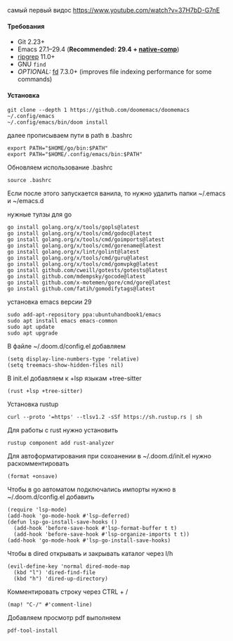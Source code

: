самый первый видос
https://www.youtube.com/watch?v=37H7bD-G7nE

#### Требования
- Git 2.23+
- Emacs 27.1–29.4 (**Recommended: 29.4 + [native-comp](https://www.emacswiki.org/emacs/GccEmacs)**)
- [ripgrep](https://github.com/BurntSushi/ripgrep) 11.0+
- GNU `find`
- _OPTIONAL:_ [fd](https://github.com/sharkdp/fd) 7.3.0+ (improves file indexing performance for some commands)

#### Установка
```
git clone --depth 1 https://github.com/doomemacs/doomemacs ~/.config/emacs
~/.config/emacs/bin/doom install
```

далее прописываем пути в path в .bashrc
```
export PATH="$HOME/go/bin:$PATH"
export PATH="$HOME/.config/emacs/bin:$PATH"
```

Обновляем использование .bashrc
```
source .bashrc
```

Если после этого запускается ванила, то нужно удалить папки ~/.emacs и ~/emacs.d

нужные тулзы для go
```
go install golang.org/x/tools/gopls@latest
go install golang.org/x/tools/cmd/godoc@latest
go install golang.org/x/tools/cmd/goimports@latest
go install golang.org/x/tools/cmd/gorename@latest
go install golang.org/x/lint/golint@latest
go install golang.org/x/tools/cmd/guru@latest
go install golang.org/x/tools/cmd/gomvpkg@latest
go install github.com/cweill/gotests/gotests@latest
go install github.com/mdempsky/gocode@latest
go install github.com/x-motemen/gore/cmd/gore@latest
go install github.com/fatih/gomodifytags@latest
```

установка emacs версии 29
```
sudo add-apt-repository ppa:ubuntuhandbook1/emacs
sudo apt install emacs emacs-common
sudo apt update
sudo apt upgrade
```


В файле ~/.doom.d/config.el  добавляем
```
(setq display-line-numbers-type 'relative)
(setq treemacs-show-hidden-files nil)
```

В init.el добавляем к +lsp языкам +tree-sitter
```
(rust +lsp +tree-sitter)       
```

Установка rustup
```
curl --proto '=https' --tlsv1.2 -sSf https://sh.rustup.rs | sh
```

Для работы с rust нужно установить
```
rustup component add rust-analyzer
```

Для автоформатирования при сохоанении в  ~/.doom.d/init.el нужно раскомментировать
```
(format +onsave)
```

Чтобы в go автоматом подключались импорты нужно в ~/.doom.d/config.el добавить
```elisp
(require 'lsp-mode)
(add-hook 'go-mode-hook #'lsp-deferred)
(defun lsp-go-install-save-hooks ()
  (add-hook 'before-save-hook #'lsp-format-buffer t t)
  (add-hook 'before-save-hook #'lsp-organize-imports t t))
(add-hook 'go-mode-hook #'lsp-go-install-save-hooks)
```

Чтобы в dired открывать и закрывать каталог через l/h
```
(evil-define-key 'normal dired-mode-map
  (kbd "l") 'dired-find-file
  (kbd "h") 'dired-up-directory)
```

Комментировать строку через CTRL + /
```
(map! "C-/" #'comment-line)
```

Добавляем просмотр pdf
выполняем
```
pdf-tool-install
```
